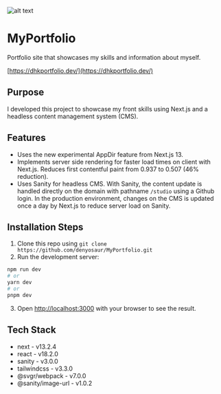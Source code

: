 ![alt text](https://i.imgur.com/m9TMw0n.png)

**MyPortfolio**
=====================================

Portfolio site that showcases my skills and information about myself.

[https://dhkportfolio.dev/](https://dhkportfolio.dev/)

**Purpose**
---------------

I developed this project to showcase my front skills using Next.js and a headless content management system (CMS). 

**Features**
---------------
- Uses the new experimental AppDir feature from Next.js 13.
- Implements server side rendering for faster load times on client with Next.js. Reduces first contentful paint from 0.937 to 0.507 (46% reduction).
- Uses Sanity for headless CMS. With Sanity, the content update is handled directly on the domain with pathname `/studio` using a Github login. In the production environment, changes on the CMS is updated once a day by Next.js to reduce server load on Sanity. 

**Installation Steps**
---------------
1. Clone this repo using `git clone https://github.com/denyosaur/MyPortfolio.git`
2. Run the development server:

```bash
npm run dev
# or
yarn dev
# or
pnpm dev
```
3. Open [http://localhost:3000](http://localhost:3000) with your browser to see the result. 
            
**Tech Stack**
---------------
- next - v13.2.4
- react - v18.2.0
- sanity - v3.0.0
- tailwindcss - v3.3.0
- @svgr/webpack - v7.0.0
- @sanity/image-url - v1.0.2